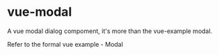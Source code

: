 # vue-modal
A vue modal dialog compoment, it's more than the vue-example modal.   



Refer to the formal vue example - Modal
